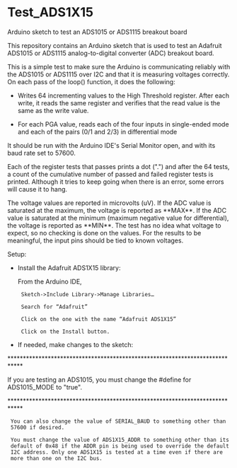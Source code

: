 # Test_ADS1X15
Arduino sketch to test an ADS1015 or ADS1115 breakout board

This repository contains an Arduino sketch that is used to test an Adafruit
ADS1015 or ADS1115 analog-to-digital converter (ADC) breakout board. 

This is a simple test to make sure the Arduino is communicating reliably
with the ADS1015 or ADS1115 over I2C and that it is measuring voltages
correctly. On each pass of the loop() function, it does the following:
 
  - Writes 64 incrementing values to the High Threshold register. After
    each write, it reads the same register and verifies that the read
    value is the same as the write value.
 
  - For each PGA value, reads each of the four inputs in single-ended
    mode and each of the pairs (0/1 and 2/3) in differential mode
 
It should be run with the Arduino IDE's Serial Monitor open, and with
its baud rate set to 57600.
 
Each of the register tests that passes prints a dot (".") and after the
64 tests, a count of the cumulative number of passed and failed register
tests is printed. Although it tries to keep going when there is an
error, some errors will cause it to hang.
 
The voltage values are reported in microvolts (uV). If the ADC value is
saturated at the maximum, the voltage is reported as \*\*MAX\*\*. If the ADC
value is saturated at the minimum (maximum negative value for
differential), the voltage is reported as \*\*MIN\*\*. The test has no idea
what voltage to expect, so no checking is done on the values. For the
results to be meaningful, the input pins should be tied to known
voltages.
 
Setup:
  - Install the Adafruit ADS1X15 library:
  
      From the Arduino IDE,
      
         Sketch->Include Library->Manage Libraries…
         
         Search for “Adafruit”
         
         Click on the one with the name “Adafruit ADS1X15”
         
         Click on the Install button.
         
  - If needed, make changes to the sketch:
  
\*\*\*\*\*\*\*\*\*\*\*\*\*\*\*\*\*\*\*\*\*\*\*\*\*\*\*\*\*\*\*\*\*\*\*\*\*\*\*\*\*\*\*\*\*\*\*\*\*\*\*\*\*\*\*\*\*\*\*\*\*\*\*\*\*\*\*\*\*\*\*\*\*\*\*\*

 If you are testing an ADS1015, you must change the #define for
 ADS1015_MODE to "true".
 
\*\*\*\*\*\*\*\*\*\*\*\*\*\*\*\*\*\*\*\*\*\*\*\*\*\*\*\*\*\*\*\*\*\*\*\*\*\*\*\*\*\*\*\*\*\*\*\*\*\*\*\*\*\*\*\*\*\*\*\*\*\*\*\*\*\*\*\*\*\*\*\*\*\*\*\*

     You can also change the value of SERIAL_BAUD to something other than
     57600 if desired.
     
     You must change the value of ADS1X15_ADDR to something other than its
     default of 0x48 if the ADDR pin is being used to override the default
     I2C address. Only one ADS1X15 is tested at a time even if there are 
     more than one on the I2C bus.
